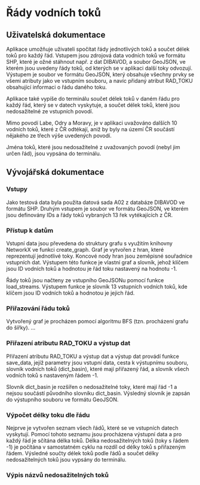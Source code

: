 # Řády vodních toků
## Uživatelská dokumentace
Aplikace umožňuje uživateli spočítat řády jednotlivých toků a součet délek toků pro každý řád. Vstupem jsou zdrojová data vodních toků ve formátu SHP, které je ožné stáhnout např. z dat DIBAVOD, a soubor GeoJSON, ve kterém jsou uvedeny řády toků, od kterých se v aplikaci další toky odvozují. Výstupem je soubor ve formátu GeoJSON, který obsahuje všechny prvky se všemi atributy jako ve vstupním souboru, a navíc přidaný atribut RAD_TOKU obsahující informaci o řádu daného toku.

Aplikace také vypíše do terminálu součet délek toků v daném řádu pro každý řád, který se v datech vyskytuje, a součet délek toků, které jsou nedosažitelné ze vstupních povodí.

Mimo povodí Labe, Odry a Moravy, je v aplikaci uvažováno dalších 10 vodních toků, které z ČR odtékají, aniž by byly na území ČR součástí nějakého ze třech výše uvedených povodí.

Jména toků, které jsou nedosažitelné z uvažovaných povodí (nebyl jim určen řád), jsou vypsána do terminálu. 

## Vývojářská dokumentace
### Vstupy
Jako testová data byla použita datová sada A02 z databáze DIBAVOD ve formátu SHP. Druhým vstupem je soubor ve formátu GeoJSON, ve kterém jsou definovány IDs a řády toků vybraných 13 řek vytékajících z ČR.

### Přístup k datům
Vstupní data jsou převedena do struktury grafu s využitím knihovny NetworkX ve funkci create_graph. Graf je vytvořen z hran, které reprezentují jednotlivé toky. Koncové nody hran jsou zeměpisné souřadnice vstupních dat. Výstupem této funkce je vlastní graf a slovník, jehož klíčem jsou ID vodních toků a hodnotou je řád toku nastavený na hodnotu -1.

Řády toků jsou načteny ze vstupního GeoJSONu pomocí funkce load_streams. Výstupem funkce je slovník 13 vstupních vodních toků, kde klíčem jsou ID vodních toků a hodnotou je jejich řád.

### Přiřazování řádu toků
Vytvořený graf je procházen pomocí algoritmu BFS (tzn. procházení grafu do šířky). ...

### Přiřazení atributu RAD_TOKU a výstup dat
Přiřazení atributu RAD_TOKU a výstup dat a výstup dat provádí funkce save_data, jejíž parametry jsou vstupní data, cesta k výstupnímu souboru, slovník vodních toků (dict_basin), které mají přiřazený řád, a slovník všech vodních toků s nastaveným řádem -1. 

Slovník dict_basin je rozšířen o nedosažitelné toky, které mají řád -1 a nejsou součástí původního slovníku dict_basin. Výsledný slovník je zapsán do výstupního souboru ve formátu GeoJSON. 

### Výpočet délky toku dle řádu
Nejprve je vytvořen seznam všech řádů, které se ve vstupních datech vyskytují. Pomocí tohoto seznamu jsou procházena výstupní data a pro každý řád je sčítána délka toků. Délka nedosažitelných toků (toky s řádem -1) je počítána v samostatném cyklu na rozdíl od délky toků s přiřazeným řádem. Výsledné součty délek toků podle řádů a součet délky nedosažitelných toků jsou vypsány do terminálu. 

### Výpis názvů nedosažitelných toků






